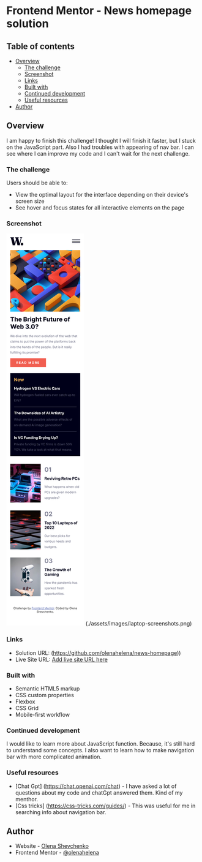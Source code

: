 # Frontend Mentor - News homepage solution

## Table of contents

- [Overview](#overview)
  - [The challenge](#the-challenge)
  - [Screenshot](#screenshot)
  - [Links](#links)
  - [Built with](#built-with)
  - [Continued development](#continued-development)
  - [Useful resources](#useful-resources)
- [Author](#author)

## Overview

I am happy to finish this challenge! I thought I will finish it faster, but I stuck on the JavaScript part. Also I had troubles with appearing of nav bar.
I can see where I can improve my code and I can't wait for the next challenge. 

### The challenge

Users should be able to:

- View the optimal layout for the interface depending on their device's screen size
- See hover and focus states for all interactive elements on the page

### Screenshot

![](./assets/images/mobile-screenshots.png) (./assets/images/laptop-screenshots.png)


### Links

- Solution URL: (https://github.com/olenahelena/news-homepage))
- Live Site URL: [Add live site URL here](https://your-live-site-url.com)


### Built with

- Semantic HTML5 markup
- CSS custom properties
- Flexbox
- CSS Grid
- Mobile-first workflow


### Continued development

I would like to learn more about JavaScript function. Because, it's still hard to understand some concepts. I also want to learn how to make navigation bar with more complicated animation. 

### Useful resources

- [Chat Gpt] (https://chat.openai.com/chat) - I have asked a lot of questions about my code and chatGpt answered them. Kind of my menthor.
- [Css tricks] (https://css-tricks.com/guides/) - This was useful for me in searching info about navigation bar. 


## Author

- Website - [Olena Shevchenko](https://github.com/olenahelena)
- Frontend Mentor - [@olenahelena](https://www.frontendmentor.io/profile/olenahelena)
